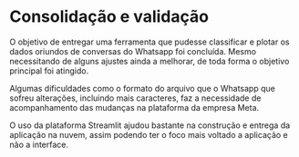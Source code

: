 # Consolidação e validação

O objetivo de entregar uma ferramenta que pudesse classificar e plotar os dados oriundos de conversas do Whatsapp foi concluída. Mesmo necessitando de alguns ajustes ainda a melhorar, de toda forma o objetivo principal foi atingido.

Algumas dificuldades como o formato do arquivo que o Whatsapp que sofreu alterações, incluindo mais caracteres, faz a necessidade de acompanhamento das mudanças na plataforma da empresa Meta.

O uso da plataforma Streamlit ajudou bastante na construção e entrega da aplicação na nuvem, assim podendo ter o foco mais voltado a aplicação e não a interface.
